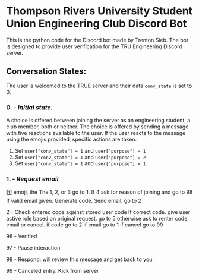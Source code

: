 # Thompson Rivers University Student Union Engineering Club Discord Bot
This is the python code for the Discord bot made by Trenton Sieb. The bot is designed to provide user verification for the TRU Engineering Discord server.

## Conversation States:

The user is welcomed to the TRUE server and their data `conv_state` is set to 0.

### 0. -  *Initial state.*
A choice is offered between joining the server as an engineering student, a club member, both or neither.
The choice is offered by sending a message with five reactions available to the user.
If the user reacts to the message using the emojis provided, specific actions are taken.

1. Set `user["conv_state"] = 1` and `user["purpose"] = 1` 
2. Set `user["conv_state"] = 1` and `user["purpose"] = 2`
3. Set `user["conv_state"] = 1` and `user["purpose"] = 1`
 
### 1. - *Request email*

 :one: emoji, the 
The 1, 2, or 3 go to 1. If 4 ask for reason of joining and go to 98
  If valid email given. Generate code. Send email. go to 2

2 - Check entered code against stored user code
  If correct code. give user active role based on original request. go to 5
  otherwise ask to renter code, email or cancel. 
  if code go to 2 if email go to 1 if cancel go to 99

96 - Verified

97 - Pause interaction

98 - Respond: will review this message and get back to you.

99 - Canceled entry. Kick from server